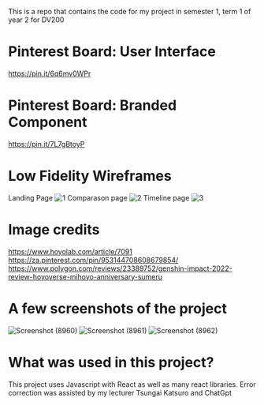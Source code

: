 This is a repo that contains the code for my project in semester 1, term 1 of year 2 for DV200

# Pinterest Board: User Interface
https://pin.it/6q6mv0WPr
# Pinterest Board: Branded Component
https://pin.it/7L7gBtoyP

# Low Fidelity Wireframes
Landing Page
![1](https://github.com/AnemiB/Year2Term1/assets/125360666/97484d01-0ff9-4da4-9b7d-c77d52a3a668)
Comparason page
![2](https://github.com/AnemiB/Year2Term1/assets/125360666/d14c0e4c-18ca-485f-b646-2142b650c3c3)
Timeline page
![3](https://github.com/AnemiB/Year2Term1/assets/125360666/7b5815d6-d5d2-4aff-b8c4-e3d09e9392f4)

# Image credits
https://www.hoyolab.com/article/7091
https://za.pinterest.com/pin/953144708608679854/
https://www.polygon.com/reviews/23389752/genshin-impact-2022-review-hoyoverse-mihoyo-anniversary-sumeru

# A few screenshots of the project
![Screenshot (8960)](https://github.com/AnemiB/Year2Term1/assets/125360666/2ea3ceec-9b23-47c6-ad9b-2fc201d9853a)
![Screenshot (8961)](https://github.com/AnemiB/Year2Term1/assets/125360666/a40a799c-47e4-4b55-9edf-8d7a69f33396)
![Screenshot (8962)](https://github.com/AnemiB/Year2Term1/assets/125360666/9f9b99b7-d638-4580-b51e-ac50a0dd7a7a)

# What was used in this project? 
This project uses Javascript with React as well as many react libraries.
Error correction was assisted by my lecturer Tsungai Katsuro and ChatGpt